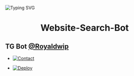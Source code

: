 ![Typing SVG](https://readme-typing-svg.herokuapp.com/?lines=IT+WILL+DIRECTLY+SEARCH+MOVIES+FROM+WEBSITE!;CREATED+BY+ROYAL+DWIP!;AND+AUTOMATICALLY+SHORT+IT+WITH+YOUR+LINKED+API!)
</p>

</p>
<h1 align="center">
  <b>Website-Search-Bot</b>
</h1>

## TG Bot [@Royaldwip](t.me/Royaldwip)

* [![Contact](https://img.shields.io/static/v1?label=Contact&message=On+Telegram&color=critical)](https://t.me/Royaldwip)


* [![Deploy](https://img.shields.io/static/v1?label=Deploy&message=Tutorial&color=critical)](Youtube.com)
